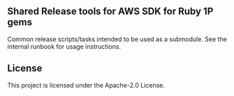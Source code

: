 ## Shared Release tools for AWS SDK for Ruby 1P gems
Common release scripts/tasks intended to be used as a submodule.
See the internal runbook for usage instructions.

## License

This project is licensed under the Apache-2.0 License.

